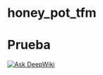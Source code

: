 # honey_pot_tfm
# Prueba
[![Ask DeepWiki](https://deepwiki.com/badge.svg)](https://deepwiki.com/ernestoo-v/honey_pot_tfm)
